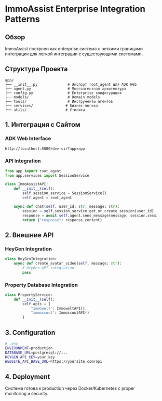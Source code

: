 # ImmoAssist Enterprise Integration Patterns

## Обзор

ImmoAssist построен как enterprise система с четкими границами интеграции для легкой интеграции с существующими системами.

## Структура Проекта

```
app/
├── __init__.py              # Экспорт root_agent для ADK Web
├── agent.py                 # Многоагентная архитектура
├── config.py                # Enterprise конфигурация
├── models/                  # Domain models
├── tools/                   # Инструменты агентов
├── services/               # Бизнес-логика
└── utils/                  # Утилиты
```

## 1. Интеграция с Сайтом

### ADK Web Interface

```bash
http://localhost:8000/dev-ui/?app=app
```

### API Integration

```python
from app import root_agent
from app.services import SessionService

class ImmoAssistAPI:
    def __init__(self):
        self.session_service = SessionService()
        self.agent = root_agent

    async def chat(self, user_id: str, message: str):
        session = self.session_service.get_or_create_session(user_id)
        response = await self.agent.send_message(message, session.session_id)
        return {"response": response.content}
```

## 2. Внешние API

### HeyGen Integration

```python
class HeyGenIntegration:
    async def create_avatar_video(self, message: str):
        # HeyGen API integration
        pass
```

### Property Database Integration

```python
class PropertyService:
    def __init__(self):
        self.apis = {
            "immowelt": ImmoweltAPI(),
            "immoscout": ImmoscoutAPI()
        }
```

## 3. Configuration

```bash
# .env
ENVIRONMENT=production
DATABASE_URL=postgresql://...
HEYGEN_API_KEY=your_key
WEBSITE_API_BASE_URL=https://yoursite.com/api
```

## 4. Deployment

Система готова к production через Docker/Kubernetes с proper monitoring и security.
